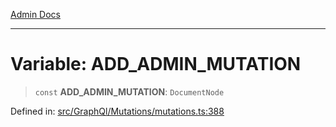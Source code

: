 [Admin Docs](/)

***

# Variable: ADD\_ADMIN\_MUTATION

> `const` **ADD\_ADMIN\_MUTATION**: `DocumentNode`

Defined in: [src/GraphQl/Mutations/mutations.ts:388](https://github.com/PalisadoesFoundation/talawa-admin/blob/main/src/GraphQl/Mutations/mutations.ts#L388)
